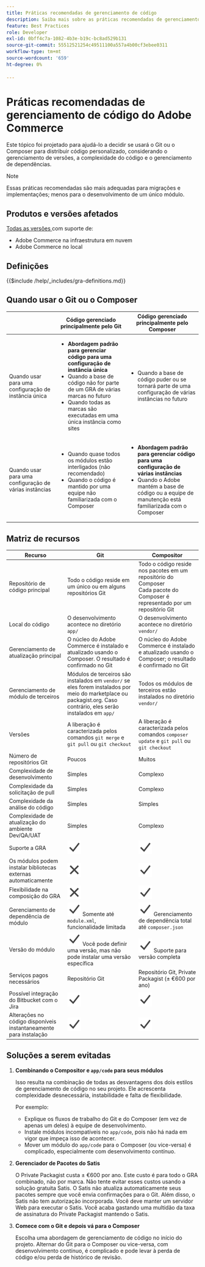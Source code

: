 ```yaml
---
title: Práticas recomendadas de gerenciamento de código
description: Saiba mais sobre as práticas recomendadas de gerenciamento de código para a fase de desenvolvimento de projetos do Adobe Commerce.
feature: Best Practices
role: Developer
exl-id: 0bff4c7a-1082-4b3e-b19c-bc8ad529b131
source-git-commit: 55512521254c49511100a557a4b00cf3ebee0311
workflow-type: tm+mt
source-wordcount: '659'
ht-degree: 0%

---
```


# Práticas recomendadas de gerenciamento de código do Adobe Commerce

Este tópico foi projetado para ajudá-lo a decidir se usará o Git ou o Composer para distribuir código personalizado, considerando o gerenciamento de versões, a complexidade do código e o gerenciamento de dependências.

>[!NOTE]
>
>Essas práticas recomendadas são mais adequadas para migrações e implementações; menos para o desenvolvimento de um único módulo.

## Produtos e versões afetados

[Todas as versões ](../../../release/versions.md) com suporte de:

- Adobe Commerce na infraestrutura em nuvem
- Adobe Commerce no local

## Definições

{{$include /help/_includes/gra-definitions.md}}

## Quando usar o Git ou o Composer

<table>
<thead>
  <tr>
    <th></th>
    <th>Código gerenciado principalmente pelo Git</th>
    <th>Código gerenciado principalmente pelo Composer</th>
  </tr>
</thead>
<tbody>
  <tr>
    <td>Quando usar para uma configuração de instância única</td>
    <td>
      <ul>
        <li><strong>Abordagem padrão para gerenciar código para uma configuração de instância única</strong></li>
        <li>Quando a base de código não for parte de um GRA de várias marcas no futuro</li>
        <li>Quando todas as marcas são executadas em uma única instância como sites</li>
      </ul>
    </td>
    <td>
      <ul>
        <li>Quando a base de código puder ou se tornará parte de uma configuração de várias instâncias no futuro</li>
      </ul>
    </td>
  </tr>
  <tr>
    <td>Quando usar para uma configuração de várias instâncias</td>
    <td>
      <ul>
        <li>Quando quase todos os módulos estão interligados (não recomendado)</li>
        <li>Quando o código é mantido por uma equipe não familiarizada com o Composer</li>
      </ul>
    </td>
    <td>
      <ul>
        <li><strong>Abordagem padrão para gerenciar código para uma configuração de várias instâncias</strong></li>
        <li>Quando o Adobe mantém a base de código ou a equipe de manutenção está familiarizada com o Composer</li>
      </ul>
    </td>
  </tr>
</tbody>
</table>

## Matriz de recursos

| Recurso | Git | Compositor |
|------------------------------------------------------|-------------------------------------------------------------------------------------------------------------------------------------------------------|-------------------------------------------------------------------------------------------------------------------------------|
| Repositório de código principal | Todo o código reside em um único ou em alguns repositórios Git | Todo o código reside nos pacotes em um repositório do Composer<br>Cada pacote do Composer é representado por um repositório Git |
| Local do código | O desenvolvimento acontece no diretório `app/` | O desenvolvimento acontece no diretório `vendor/` |
| Gerenciamento de atualização principal | O núcleo do Adobe Commerce é instalado e atualizado usando o Composer. O resultado é confirmado no Git | O núcleo do Adobe Commerce é instalado e atualizado usando o Composer; o resultado é confirmado no Git |
| Gerenciamento de módulo de terceiros | Módulos de terceiros são instalados em `vendor/` se eles forem instalados por meio do marketplace ou packagist.org. Caso contrário, eles serão instalados em `app/` | Todos os módulos de terceiros estão instalados no diretório `vendor/` |
| Versões | A liberação é caracterizada pelos comandos `git merge` e `git pull` ou `git checkout` | A liberação é caracterizada pelos comandos `composer update` e `git pull` ou `git checkout` |
| Número de repositórios Git | Poucos | Muitos |
| Complexidade de desenvolvimento | Simples | Complexo |
| Complexidade da solicitação de pull | Simples | Complexo |
| Complexidade da análise do código | Simples | Simples |
| Complexidade de atualização do ambiente Dev/QA/UAT | Simples | Complexo |
| Suporte a GRA | ![Ícone Sim](../../../assets/yes.svg) | ![Ícone Sim](../../../assets/yes.svg) |
| Os módulos podem instalar bibliotecas externas automaticamente | ![Nenhum ícone](../../../assets/no.svg) | ![Ícone Sim](../../../assets/yes.svg) |
| Flexibilidade na composição do GRA | ![Nenhum ícone](../../../assets/no.svg) | ![Ícone Sim](../../../assets/yes.svg) |
| Gerenciamento de dependência de módulo | ![Ícone Sim](../../../assets/yes.svg) Somente até `module.xml`, funcionalidade limitada | ![Ícone Sim](../../../assets/yes.svg) Gerenciamento de dependência total até `composer.json` |
| Versão do módulo | ![Ícone Sim](../../../assets/yes.svg) Você pode definir uma versão, mas não pode instalar uma versão específica | ![Ícone Sim](../../../assets/yes.svg) Suporte para versão completa |
| Serviços pagos necessários | Repositório Git | Repositório Git, Private Packagist (± €600 por ano) |
| Possível integração do Bitbucket com o Jira | ![Ícone Sim](../../../assets/yes.svg) | ![Ícone Sim](../../../assets/yes.svg) |
| Alterações no código disponíveis instantaneamente para instalação | ![Ícone Sim](../../../assets/yes.svg) | ![Ícone Sim](../../../assets/yes.svg) |

## Soluções a serem evitadas

1. **Combinando o Compositor e `app/code` para seus módulos**

   Isso resulta na combinação de todas as desvantagens dos dois estilos de gerenciamento de código no seu projeto. Ele acrescenta complexidade desnecessária, instabilidade e falta de flexibilidade.

   Por exemplo:
   - Explique os fluxos de trabalho do Git e do Composer (em vez de apenas um deles) à equipe de desenvolvimento.
   - Instale módulos incompatíveis no `app/code`, pois não há nada em vigor que impeça isso de acontecer.
   - Mover um módulo do `app/code` para o Composer (ou vice-versa) é complicado, especialmente com desenvolvimento contínuo.

1. **Gerenciador de Pacotes do Satis**

   O Private Packagist custa ± €600 por ano. Este custo é para todo o GRA combinado, não por marca. Não tente evitar esses custos usando a solução gratuita Satis. O Satis não atualiza automaticamente seus pacotes sempre que você envia confirmações para o Git. Além disso, o Satis não tem autorização incorporada. Você deve manter um servidor Web para executar o Satis. Você acaba gastando uma multidão da taxa de assinatura do Private Packagist mantendo o Satis.

1. **Comece com o Git e depois vá para o Composer**

   Escolha uma abordagem de gerenciamento de código no início do projeto. Alternar do Git para o Composer ou vice-versa, com desenvolvimento contínuo, é complicado e pode levar à perda de código e/ou perda de histórico de revisão.

<!-- Last updated from includes: 2023-08-23 15:56:59 -->
